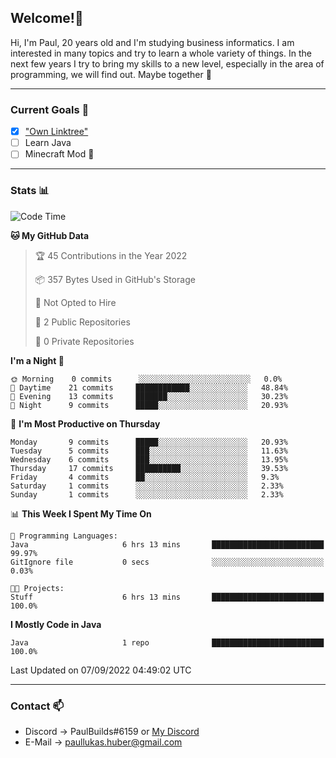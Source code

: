 ## Welcome!👋

Hi, I'm Paul, 20 years old and I'm studying business informatics. I am interested in many topics and try to learn a whole variety of things. In the next few years I try to bring my skills to a new level, especially in the area of programming, we will find out.
Maybe together 🤙

---
### Current Goals 🥅

- [X] ["Own Linktree"](https://paul-lukashuber.de/)
- [ ] Learn Java
- [ ] Minecraft Mod 👀

---
### Stats 📊

<!--START_SECTION:waka-->
![Code Time](http://img.shields.io/badge/Code%20Time-17%20hrs%2015%20mins-blue)

**🐱 My GitHub Data** 

> 🏆 45 Contributions in the Year 2022
 > 
> 📦 357 Bytes Used in GitHub's Storage 
 > 
> 🚫 Not Opted to Hire
 > 
> 📜 2 Public Repositories 
 > 
> 🔑 0 Private Repositories  
 > 
**I'm a Night 🦉** 

```text
🌞 Morning    0 commits      ░░░░░░░░░░░░░░░░░░░░░░░░░   0.0% 
🌆 Daytime    21 commits     ████████████░░░░░░░░░░░░░   48.84% 
🌃 Evening    13 commits     ███████░░░░░░░░░░░░░░░░░░   30.23% 
🌙 Night      9 commits      █████░░░░░░░░░░░░░░░░░░░░   20.93%

```
📅 **I'm Most Productive on Thursday** 

```text
Monday       9 commits      █████░░░░░░░░░░░░░░░░░░░░   20.93% 
Tuesday      5 commits      ███░░░░░░░░░░░░░░░░░░░░░░   11.63% 
Wednesday    6 commits      ███░░░░░░░░░░░░░░░░░░░░░░   13.95% 
Thursday     17 commits     ██████████░░░░░░░░░░░░░░░   39.53% 
Friday       4 commits      ██░░░░░░░░░░░░░░░░░░░░░░░   9.3% 
Saturday     1 commits      ░░░░░░░░░░░░░░░░░░░░░░░░░   2.33% 
Sunday       1 commits      ░░░░░░░░░░░░░░░░░░░░░░░░░   2.33%

```


📊 **This Week I Spent My Time On** 

```text
💬 Programming Languages: 
Java                     6 hrs 13 mins       █████████████████████████   99.97% 
GitIgnore file           0 secs              ░░░░░░░░░░░░░░░░░░░░░░░░░   0.03%

🐱‍💻 Projects: 
Stuff                    6 hrs 13 mins       █████████████████████████   100.0%

```

**I Mostly Code in Java** 

```text
Java                     1 repo              █████████████████████████   100.0%

```



 Last Updated on 07/09/2022 04:49:02 UTC
<!--END_SECTION:waka-->

---
### Contact 📫

* Discord -> PaulBuilds#6159 or [My Discord](https://discord.gg/7kq6UnB)
* E-Mail -> paullukas.huber@gmail.com
